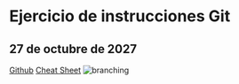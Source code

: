 # Ejercicio de instrucciones Git
## 27 de octubre de 2027

[Github](https://github.com)
[Cheat Sheet](https://education.github.com/git-cheat-sheet-education.pdf)
![branching](https://git-scm.com/images/branching-illustration@2x.png)